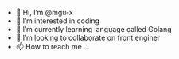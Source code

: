 - 👋 Hi, I’m @mgu-x
- 👀 I’m interested in coding
- 🌱 I’m currently learning language called Golang
- 💞️ I’m looking to collaborate on front enginer
- 📫 How to reach me ...

<!---
mgu-x/mgu-x is a ✨ special ✨ repository because its `README.md` (this file) appears on your GitHub profile.
You can click the Preview link to take a look at your changes.
--->
